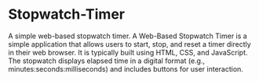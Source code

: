 # Stopwatch-Timer
A simple web-based stopwatch timer.
A Web-Based Stopwatch Timer is a simple application that allows users to start, stop, and reset a timer directly in their web browser. 
It is typically built using HTML, CSS, and JavaScript. 
The stopwatch displays elapsed time in a digital format (e.g., minutes:seconds:milliseconds) and includes buttons for user interaction. 
